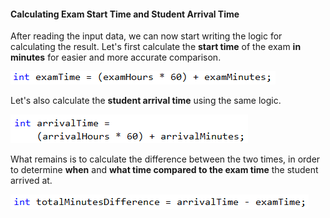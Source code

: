 #### Calculating Exam Start Time and Student Arrival Time

After reading the input data, we can now start writing the logic for calculating the result. Let's first calculate the **start time** of the exam **in minutes** for easier and more accurate comparison.

![](/assets/chapter-4-2-images/01.On-time-for-the-exam-03.png)

Let's also calculate the **student arrival time** using the same logic.

![](/assets/chapter-4-2-images/01.On-time-for-the-exam-04.png)

What remains is to calculate the difference between the two times, in order to determine **when** and **what time compared to the exam time** the student arrived at.

![](/assets/chapter-4-2-images/01.On-time-for-the-exam-05.png)
